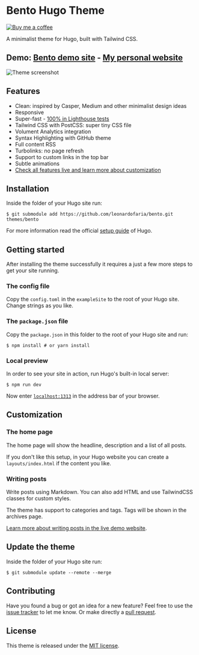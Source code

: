 # Bento Hugo Theme

[![Buy me a coffee](https://badgen.net/badge/icon/buymeacoffee?icon=buymeacoffee&label)](https://www.buymeacoffee.com/leonardofaria)

A minimalist theme for Hugo, built with Tailwind CSS.

## Demo: [Bento demo site](https://bento-hugo-theme.netlify.app/) - [My personal website](https://leonardofaria.net)

![Theme screenshot](https://raw.githubusercontent.com/leonardofaria/bento/master/images/screenshot.png)

## Features

- Clean: inspired by Casper, Medium and other minimalist design ideas
- Responsive
- Super-fast - [100% in Lighthouse tests](https://lighthouse-dot-webdotdevsite.appspot.com//lh/html?url=https%3A%2F%2Fbento-hugo-theme.netlify.app%2F)
- Tailwind CSS with PostCSS: super tiny CSS file
- Volument Analytics integration
- Syntax Highlighting with GitHub theme
- Full content RSS
- Turbolinks: no page refresh
- Support to custom links in the top bar
- Subtle animations
- [Check all features live and learn more about customization](https://bento-hugo-theme.netlify.app/)

## Installation

Inside the folder of your Hugo site run:

```
$ git submodule add https://github.com/leonardofaria/bento.git themes/bento
```

For more information read the official [setup guide](https://gohugo.io/overview/installing/) of Hugo.

## Getting started

After installing the theme successfully it requires a just a few more steps to get your site running.

### The config file

Copy the `config.toml` in the `exampleSite` to the root of your Hugo site. Change strings as you like.

### The `package.json` file

Copy the `package.json` in this folder to the root of your Hugo site and run:

```
$ npm install # or yarn install
```

### Local preview

In order to see your site in action, run Hugo's built-in local server:

```
$ npm run dev
```

Now enter [`localhost:1313`](http://localhost:1313) in the address bar of your browser.

## Customization

### The home page

The home page will show the headline, description and a list of all posts. 

If you don't like this setup, in your Hugo website you can create a `layouts/index.html` if the content you like.

### Writing posts

Write posts using Markdown. You can also add HTML and use TailwindCSS classes for custom styles.

The theme has support to categories and tags. Tags will be shown in the archives page.

[Learn more about writing posts in the live demo website](https://bento-hugo-theme.netlify.app/).

## Update the theme

Inside the folder of your Hugo site run:

```
$ git submodule update --remote --merge
```

## Contributing

Have you found a bug or got an idea for a new feature? Feel free to use the [issue tracker](https://github.com/leonardofaria/bento/issues) to let me know. Or make directly a [pull request](https://github.com/leonardofaria/bento/pulls).

## License

This theme is released under the [MIT license](https://github.com/leonardofaria/bento/blob/master/LICENSE).
